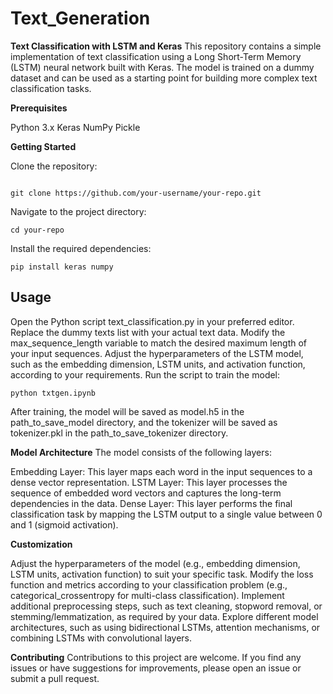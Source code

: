 # Text_Generation

**Text Classification with LSTM and Keras**
This repository contains a simple implementation of text classification using a Long Short-Term Memory (LSTM) neural network built with Keras. The model is trained on a dummy dataset and can be used as a starting point for building more complex text classification tasks.


**Prerequisites**

Python 3.x
Keras
NumPy
Pickle

**Getting Started**

Clone the repository:
```

git clone https://github.com/your-username/your-repo.git
```


Navigate to the project directory:

```
cd your-repo
```


Install the required dependencies:

```
pip install keras numpy
```

## Usage

Open the Python script text_classification.py in your preferred editor.
Replace the dummy texts list with your actual text data.
Modify the max_sequence_length variable to match the desired maximum length of your input sequences.
Adjust the hyperparameters of the LSTM model, such as the embedding dimension, LSTM units, and activation function, according to your requirements.
Run the script to train the model:

```
python txtgen.ipynb
```


After training, the model will be saved as model.h5 in the path_to_save_model directory, and the tokenizer will be saved as tokenizer.pkl in the path_to_save_tokenizer directory.

**Model Architecture**
The model consists of the following layers:

Embedding Layer: This layer maps each word in the input sequences to a dense vector representation.
LSTM Layer: This layer processes the sequence of embedded word vectors and captures the long-term dependencies in the data.
Dense Layer: This layer performs the final classification task by mapping the LSTM output to a single value between 0 and 1 (sigmoid activation).

**Customization**

Adjust the hyperparameters of the model (e.g., embedding dimension, LSTM units, activation function) to suit your specific task.
Modify the loss function and metrics according to your classification problem (e.g., categorical_crossentropy for multi-class classification).
Implement additional preprocessing steps, such as text cleaning, stopword removal, or stemming/lemmatization, as required by your data.
Explore different model architectures, such as using bidirectional LSTMs, attention mechanisms, or combining LSTMs with convolutional layers.

**Contributing**
Contributions to this project are welcome. If you find any issues or have suggestions for improvements, please open an issue or submit a pull request.


